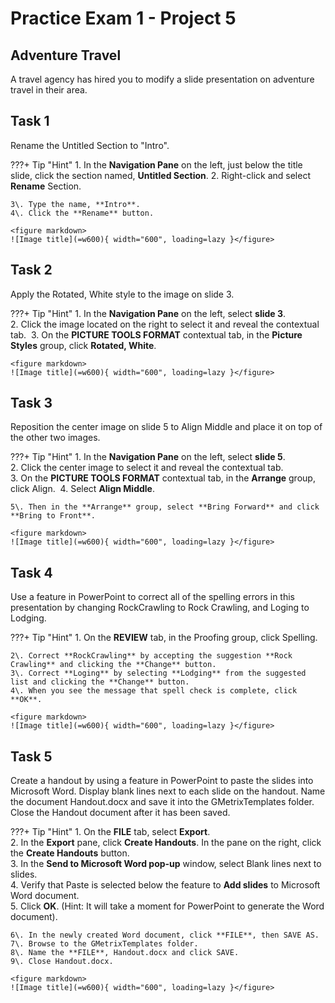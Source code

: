 # Practice Exam 1 - Project 5

## Adventure Travel
A travel agency has hired you to modify a slide presentation on adventure travel in their area.  
 
## Task  1
 
Rename the Untitled Section to "Intro".  

???+ Tip "Hint"
    1\. In the **Navigation Pane** on the left, just below the title slide, click the section named, **Untitled Section**.
    2\. Right-click and select **Rename** Section.  

    3\. Type the name, **Intro**.  
    4\. Click the **Rename** button.  

    <figure markdown>
    ![Image title](=w600){ width="600", loading=lazy }</figure>

## Task  2

Apply the Rotated, White style to the image on slide 3.  

???+ Tip "Hint"
    1\. In the **Navigation Pane** on the left, select **slide 3**.  
    2\. Click the image located on the right to select it and reveal the contextual tab. 
    3\. On the **PICTURE TOOLS FORMAT** contextual tab, in the **Picture Styles** group, click **Rotated, White**.  

    <figure markdown>
    ![Image title](=w600){ width="600", loading=lazy }</figure>

## Task  3

Reposition the center image on slide 5 to Align Middle and place it on top of the other two images.  

???+ Tip "Hint"
    1\. In the **Navigation Pane** on the left, select **slide 5**.  
    2\. Click the center image to select it and reveal the contextual tab.  
    3\. On the **PICTURE TOOLS FORMAT** contextual tab, in the **Arrange** group, click Align. 
    4\. Select **Align Middle**.  

    5\. Then in the **Arrange** group, select **Bring Forward** and click **Bring to Front**.  

    <figure markdown>
    ![Image title](=w600){ width="600", loading=lazy }</figure>

## Task  4

Use a feature in PowerPoint to correct all of the spelling errors in this presentation by changing RockCrawling to Rock Crawling, and Loging to Lodging.  

???+ Tip "Hint"
    1\. On the **REVIEW** tab, in the Proofing group, click Spelling.  

    2\. Correct **RockCrawling** by accepting the suggestion **Rock Crawling** and clicking the **Change** button.  
    3\. Correct **Loging** by selecting **Lodging** from the suggested list and clicking the **Change** button.  
    4\. When you see the message that spell check is complete, click **OK**.  

    <figure markdown>
    ![Image title](=w600){ width="600", loading=lazy }</figure>

## Task  5

Create a handout by using a feature in PowerPoint to paste the slides into Microsoft Word. Display blank lines next to each slide on the handout. Name the document Handout.docx and save it into the GMetrixTemplates folder. Close the Handout document after it has been saved.  

???+ Tip "Hint"
    1\. On the **FILE** tab, select **Export**.  
    2\. In the **Export** pane, click **Create Handouts**. In the pane on the right, click the **Create Handouts** button.  
    3\. In the **Send to Microsoft Word pop-up** window, select Blank lines next to slides.  
    4\. Verify that Paste is selected below the feature to **Add slides** to Microsoft Word document.  
    5\. Click **OK**. (Hint: It will take a moment for PowerPoint to generate the Word document).  

    6\. In the newly created Word document, click **FILE**, then SAVE AS.  
    7\. Browse to the GMetrixTemplates folder.  
    8\. Name the **FILE**, Handout.docx and click SAVE.  
    9\. Close Handout.docx.  

    <figure markdown>
    ![Image title](=w600){ width="600", loading=lazy }</figure>